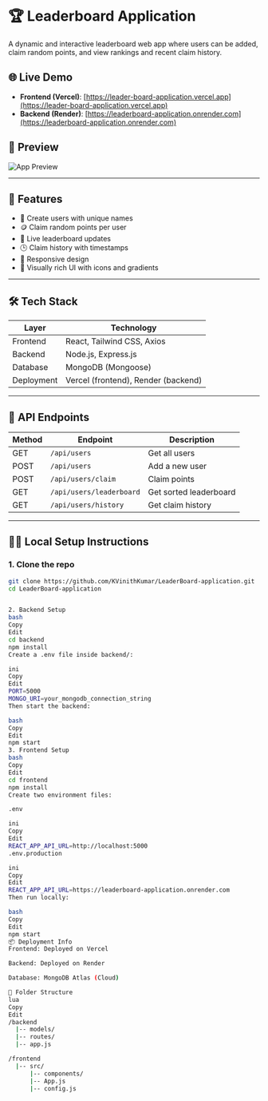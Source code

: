 # 🏆 Leaderboard Application

A dynamic and interactive leaderboard web app where users can be added, claim random points, and view rankings and recent claim history.

## 🌐 Live Demo

- **Frontend (Vercel)**: [https://leader-board-application.vercel.app](https://leader-board-application.vercel.app)
- **Backend (Render)**: [https://leaderboard-application.onrender.com](https://leaderboard-application.onrender.com)

## 📸 Preview

![App Preview](preview.png) <!-- Replace with actual screenshot or URL -->

---

## 🚀 Features

- 🎯 Create users with unique names
- 🪙 Claim random points per user
- 🥇 Live leaderboard updates
- 🕒 Claim history with timestamps
- 📱 Responsive design
- 🎨 Visually rich UI with icons and gradients

---

## 🛠 Tech Stack

| Layer     | Technology              |
|-----------|--------------------------|
| Frontend  | React, Tailwind CSS, Axios |
| Backend   | Node.js, Express.js      |
| Database  | MongoDB (Mongoose)       |
| Deployment| Vercel (frontend), Render (backend) |

---

## 🧾 API Endpoints

| Method | Endpoint                        | Description               |
|--------|----------------------------------|---------------------------|
| GET    | `/api/users`                    | Get all users             |
| POST   | `/api/users`                    | Add a new user            |
| POST   | `/api/users/claim`              | Claim points              |
| GET    | `/api/users/leaderboard`        | Get sorted leaderboard    |
| GET    | `/api/users/history`            | Get claim history         |

---

## 🧑‍💻 Local Setup Instructions

### 1. Clone the repo

```bash
git clone https://github.com/KVinithKumar/LeaderBoard-application.git
cd LeaderBoard-application


2. Backend Setup
bash
Copy
Edit
cd backend
npm install
Create a .env file inside backend/:

ini
Copy
Edit
PORT=5000
MONGO_URI=your_mongodb_connection_string
Then start the backend:

bash
Copy
Edit
npm start
3. Frontend Setup
bash
Copy
Edit
cd frontend
npm install
Create two environment files:

.env

ini
Copy
Edit
REACT_APP_API_URL=http://localhost:5000
.env.production

ini
Copy
Edit
REACT_APP_API_URL=https://leaderboard-application.onrender.com
Then run locally:

bash
Copy
Edit
npm start
📦 Deployment Info
Frontend: Deployed on Vercel

Backend: Deployed on Render

Database: MongoDB Atlas (Cloud)

📂 Folder Structure
lua
Copy
Edit
/backend
  |-- models/
  |-- routes/
  |-- app.js

/frontend
  |-- src/
      |-- components/
      |-- App.js
      |-- config.js
